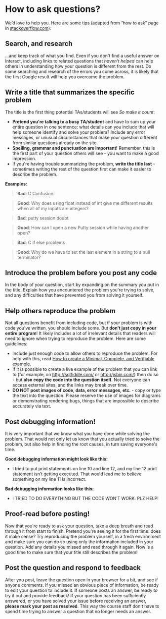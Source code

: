 # How to ask questions?

We’d love to help you. Here are some tips (adapted from “how to ask” page in [stackoverflow.com](https://stackoverflow.com/help/how-to-ask)):

## Search, and research

...and keep track of what you find. Even if you don't find a useful answer on Interact, including links to related questions that *haven't helped* can help others in understanding how your question is different from the rest. Do some searching and research of the errors you come across, it is likely that the first Google result will help you overcome the problem.

## Write a title that summarizes the specific problem

The title is the first thing potential TAs/students will see
*So make it count*:
- **Pretend you're talking to a busy TA/student** and have to sum up your entire question in one sentence: what details can you include that will help someone identify and solve your problem? Include any error messages, or unusual circumstances that make your question different from similar questions already on the site.
- **Spelling, grammar and punctuation are important!** Remember, this is the first part of your question others will see - you want to make a good impression. 
- If you're having trouble summarizing the problem, **write the title last** - sometimes writing the rest of the question first can make it easier to describe the problem.

**Examples:**

> **Bad**: C Confusion

> **Good**: Why does using float instead of int give me different results when all of my inputs are integers?

> **Bad**: putty session doubt

> **Good**: How can I open a new Putty session while having another open?

> **Bad**: C if else problems

> **Good**: Why do we have to set the last element in a string to a null terminator?

## Introduce the problem before you post any code

In the body of your question, start by expanding on the summary you put in the title. Explain how you encountered the problem you're trying to solve, and any difficulties that have prevented you from solving it yourself. 

## Help others reproduce the problem

Not all questions benefit from including code, but if your problem is with code you've written, you should include some. But **don't just copy in your entire program**! It likely includes a lot of irrelevant details that readers will need to ignore when trying to reproduce the problem. Here are some guidelines:

- Include just enough code to allow others to reproduce the problem. For help with this, read [How to create a Minimal, Complete, and Verifiable example](https://stackoverflow.com/help/mcve).
- If it is possible to create a live example of the problem that you can link to (for example, on http://sqlfiddle.com/ or http://jsbin.com/) then do so - but **also copy the code into the question itself**. Not everyone can access external sites, and the links may break over time. 
- **DO NOT post images of code, data, error messages, etc.** - copy or type the text into the question. Please reserve the use of images for diagrams or demonstrating rendering bugs, things that are impossible to describe accurately via text. 

## Post debugging information!
 
It is very important that we know what you have done while solving the problem. That would not only let us know that you actually tried to solve the problem, but also help in finding the root causes, in turn saving everyone's time. 

**Good debugging information might look like this:**
 
- I tried to put print statements on line 10 and line 12, and my line 12 print statement isn’t getting executed. That would lead me to believe something on my line 11 is incorrect. 
 
**Bad debugging information looks like this:**
 
- I TRIED TO DO EVERYTHING BUT THE CODE WON’T WORK. PLZ HELP!

## Proof-read before posting!

Now that you're ready to ask your question, take a deep breath and read through it from start to finish. Pretend you're seeing it for the first time: does it make sense? Try reproducing the problem yourself, in a fresh environment and make sure you can do so using only the information included in your question. Add any details you missed and read through it again. Now is a good time to make sure that your title still describes the problem!

## Post the question and respond to feedback

After you post, leave the question open in your browser for a bit, and see if anyone comments. If you missed an obvious piece of information, be ready to edit your question to include it. If someone posts an answer, be ready to try it out and provide feedback! If your question has been sufficiently answered, or you have solved your issue before receiving an answer, **please mark your post as resolved**. This way the course staff don't have to spend time trying to answer a question that no longer needs an answer.


